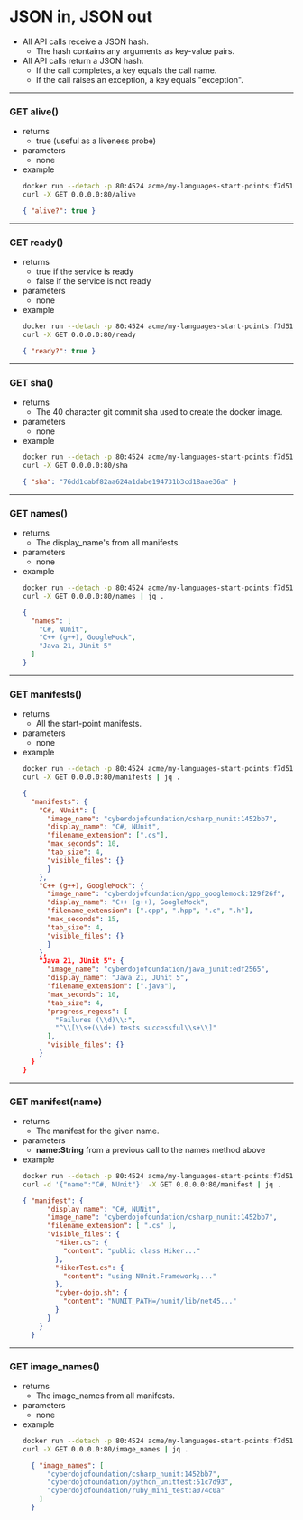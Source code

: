 
# JSON in, JSON out  
* All API calls receive a JSON hash.
  * The hash contains any arguments as key-value pairs.
* All API calls return a JSON hash.
  * If the call completes, a key equals the call name.
  * If the call raises an exception, a key equals "exception".

- - - -
### GET alive()
- returns
  * true (useful as a liveness probe)
- parameters
  * none
- example
  ```bash
  docker run --detach -p 80:4524 acme/my-languages-start-points:f7d51d0
  curl -X GET 0.0.0.0:80/alive
  ```
  ```json
  { "alive?": true }
  ```


- - - -
### GET ready()
- returns
  * true if the service is ready
  * false if the service is not ready
- parameters
  * none
- example
  ```bash
  docker run --detach -p 80:4524 acme/my-languages-start-points:f7d51d0
  curl -X GET 0.0.0.0:80/ready
  ```
  ```json
  { "ready?": true }
  ```

- - - -
### GET sha()
- returns
  * The 40 character git commit sha used to create the docker image.
- parameters
  * none
- example
  ```bash
  docker run --detach -p 80:4524 acme/my-languages-start-points:f7d51d0
  curl -X GET 0.0.0.0:80/sha
  ```
  ```json
  { "sha": "76dd1cabf82aa624a1dabe194731b3cd18aae36a" }
  ```

- - - -
### GET names()
- returns
  * The display_name's from all manifests.
- parameters
  * none
- example
  ```bash
  docker run --detach -p 80:4524 acme/my-languages-start-points:f7d51d0
  curl -X GET 0.0.0.0:80/names | jq .
  ```
  ```json
  {
    "names": [
      "C#, NUnit",
      "C++ (g++), GoogleMock",
      "Java 21, JUnit 5"
    ]
  }
  ```

- - - -
### GET manifests()
- returns
  * All the start-point manifests.
- parameters
  * none
- example
  ```bash
  docker run --detach -p 80:4524 acme/my-languages-start-points:f7d51d0
  curl -X GET 0.0.0.0:80/manifests | jq .
  ```
  ```json
  {
    "manifests": {
      "C#, NUnit": {
        "image_name": "cyberdojofoundation/csharp_nunit:1452bb7",
        "display_name": "C#, NUnit",
        "filename_extension": [".cs"],
        "max_seconds": 10,
        "tab_size": 4,
        "visible_files": {}
        }
      },
      "C++ (g++), GoogleMock": {
        "image_name": "cyberdojofoundation/gpp_googlemock:129f26f",
        "display_name": "C++ (g++), GoogleMock",
        "filename_extension": [".cpp", ".hpp", ".c", ".h"],
        "max_seconds": 15,
        "tab_size": 4,
        "visible_files": {}
        }
      },
      "Java 21, JUnit 5": {
        "image_name": "cyberdojofoundation/java_junit:edf2565",
        "display_name": "Java 21, JUnit 5",
        "filename_extension": [".java"],
        "max_seconds": 10,
        "tab_size": 4,
        "progress_regexs": [
          "Failures (\\d)\\:",
          "^\\[\\s+(\\d+) tests successful\\s+\\]"
        ],
        "visible_files": {}
      }
    }
  }
  ```

- - - -
### GET manifest(name)
- returns
  * The manifest for the given name.
- parameters
  * **name:String** from a previous call to the names method above
- example
  ```bash
  docker run --detach -p 80:4524 acme/my-languages-start-points:f7d51d0
  curl -d '{"name":"C#, NUnit"}' -X GET 0.0.0.0:80/manifest | jq .
  ```
  ```json
  { "manifest": {
        "display_name": "C#, NUNit",
        "image_name": "cyberdojofoundation/csharp_nunit:1452bb7",
        "filename_extension": [ ".cs" ],
        "visible_files": {
          "Hiker.cs": {               
            "content": "public class Hiker..."
          },
          "HikerTest.cs": {
            "content": "using NUnit.Framework;..."
          },
          "cyber-dojo.sh": {
            "content": "NUNIT_PATH=/nunit/lib/net45..."
          }
        }
      }
    }
  ```

- - - -
### GET image_names()
- returns
  * The image_names from all manifests.
- parameters
  * none
- example
  ```bash 
  docker run --detach -p 80:4524 acme/my-languages-start-points:f7d51d0
  curl -X GET 0.0.0.0:80/image_names | jq .
  ```
  ```json
    { "image_names": [
        "cyberdojofoundation/csharp_nunit:1452bb7",
        "cyberdojofoundation/python_unittest:51c7d93",
        "cyberdojofoundation/ruby_mini_test:a074c0a"
      ]
    }
  ```

